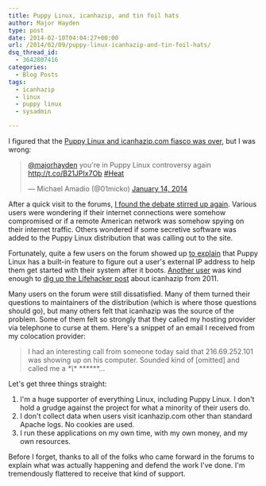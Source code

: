 ```yaml
---
title: Puppy Linux, icanhazip, and tin foil hats
author: Major Hayden
type: post
date: 2014-02-10T04:04:27+00:00
url: /2014/02/09/puppy-linux-icanhazip-and-tin-foil-hats/
dsq_thread_id:
  - 3642807416
categories:
  - Blog Posts
tags:
  - icanhazip
  - linux
  - puppy linux
  - sysadmin

---
```

I figured that the [Puppy Linux and icanhazip.com fiasco was over][1], but I was wrong:

<blockquote class="twitter-tweet tw-align-center" width="500">
  <p>
    <a href="https://twitter.com/majorhayden">@majorhayden</a> you're in Puppy Linux controversy again <a href="http://t.co/B21JPIx7Ob">http://t.co/B21JPIx7Ob</a>&#10;<a href="https://twitter.com/search?q=%23Heat&src=hash">#Heat</a>
  </p>

  <p>
    &mdash; Michael Amadio (@01micko) <a href="https://twitter.com/01micko/statuses/423213630406934528">January 14, 2014</a>
  </p>
</blockquote>



After a quick visit to the forums, [I found the debate stirred up again][2]. Various users were wondering if their internet connections were somehow compromised or if a remote American network was somehow spying on their internet traffic. Others wondered if some secretive software was added to the Puppy Linux distribution that was calling out to the site.

Fortunately, quite a few users on the forum showed up [to explain][3] that Puppy Linux has a built-in feature to figure out a user's external IP address to help them get started with their system after it boots. [Another user][4] was kind enough to [dig up the Lifehacker post][5] about icanhazip from 2011.

Many users on the forum were still dissatisfied. Many of them turned their questions to maintainers of the distribution (which is where those questions should go), but many others felt that icanhazip was the source of the problem. Some of them felt so strongly that they called my hosting provider via telephone to curse at them. Here's a snippet of an email I received from my colocation provider:

> I had an interesting call from someone today said that 216.69.252.101 was showing up on his computer. Sounded kind of [omitted] and called me a *\*\\*\* \*\*\****&#8230;

Let's get three things straight:

  1. I'm a huge supporter of everything Linux, including Puppy Linux. I don't hold a grudge against the project for what a minority of their users do.
  2. I don't collect data when users visit icanhazip.com other than standard Apache logs. No cookies are used.
  3. I run these applications on my own time, with my own money, and my own resources.

Before I forget, thanks to all of the folks who came forward in the forums to explain what was actually happening and defend the work I've done. I'm tremendously flattered to receive that kind of support.

 [1]: /2012/08/04/privacy-and-icanhazip-com/
 [2]: http://murga-linux.com/puppy/viewtopic.php?t=90151
 [3]: http://murga-linux.com/puppy/viewtopic.php?p=748928#748928
 [4]: http://murga-linux.com/puppy/viewtopic.php?p=749399#749399
 [5]: http://lifehacker.com/5785602/find-your-public-ip-anywhere-with-icanhazipcom
